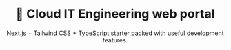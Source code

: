<div align="center">
  <h1>🔋 Cloud IT Engineering web portal</h1>
  <p>Next.js + Tailwind CSS + TypeScript starter packed with useful development features.</p>
 
